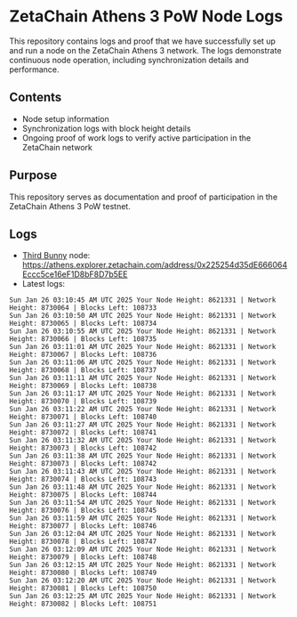 # ZetaChain Athens 3 PoW Node Logs
This repository contains logs and proof that we have successfully set up and run a node on the ZetaChain Athens 3 network. The logs demonstrate continuous node operation, including synchronization details and performance.

## Contents
- Node setup information
- Synchronization logs with block height details
- Ongoing proof of work logs to verify active participation in the ZetaChain network

## Purpose
This repository serves as documentation and proof of participation in the ZetaChain Athens 3 PoW testnet.

## Logs

- [Third Bunny](https://thirdbunny.xyz/) node: https://athens.explorer.zetachain.com/address/0x225254d35dE666064Eccc5ce16eF1D8bF8D7b5EE
- Latest logs:
```
Sun Jan 26 03:10:45 AM UTC 2025 Your Node Height: 8621331 | Network Height: 8730064 | Blocks Left: 108733
Sun Jan 26 03:10:50 AM UTC 2025 Your Node Height: 8621331 | Network Height: 8730065 | Blocks Left: 108734
Sun Jan 26 03:10:55 AM UTC 2025 Your Node Height: 8621331 | Network Height: 8730066 | Blocks Left: 108735
Sun Jan 26 03:11:01 AM UTC 2025 Your Node Height: 8621331 | Network Height: 8730067 | Blocks Left: 108736
Sun Jan 26 03:11:06 AM UTC 2025 Your Node Height: 8621331 | Network Height: 8730068 | Blocks Left: 108737
Sun Jan 26 03:11:11 AM UTC 2025 Your Node Height: 8621331 | Network Height: 8730069 | Blocks Left: 108738
Sun Jan 26 03:11:17 AM UTC 2025 Your Node Height: 8621331 | Network Height: 8730070 | Blocks Left: 108739
Sun Jan 26 03:11:22 AM UTC 2025 Your Node Height: 8621331 | Network Height: 8730071 | Blocks Left: 108740
Sun Jan 26 03:11:27 AM UTC 2025 Your Node Height: 8621331 | Network Height: 8730072 | Blocks Left: 108741
Sun Jan 26 03:11:32 AM UTC 2025 Your Node Height: 8621331 | Network Height: 8730073 | Blocks Left: 108742
Sun Jan 26 03:11:38 AM UTC 2025 Your Node Height: 8621331 | Network Height: 8730073 | Blocks Left: 108742
Sun Jan 26 03:11:43 AM UTC 2025 Your Node Height: 8621331 | Network Height: 8730074 | Blocks Left: 108743
Sun Jan 26 03:11:48 AM UTC 2025 Your Node Height: 8621331 | Network Height: 8730075 | Blocks Left: 108744
Sun Jan 26 03:11:54 AM UTC 2025 Your Node Height: 8621331 | Network Height: 8730076 | Blocks Left: 108745
Sun Jan 26 03:11:59 AM UTC 2025 Your Node Height: 8621331 | Network Height: 8730077 | Blocks Left: 108746
Sun Jan 26 03:12:04 AM UTC 2025 Your Node Height: 8621331 | Network Height: 8730078 | Blocks Left: 108747
Sun Jan 26 03:12:09 AM UTC 2025 Your Node Height: 8621331 | Network Height: 8730079 | Blocks Left: 108748
Sun Jan 26 03:12:15 AM UTC 2025 Your Node Height: 8621331 | Network Height: 8730080 | Blocks Left: 108749
Sun Jan 26 03:12:20 AM UTC 2025 Your Node Height: 8621331 | Network Height: 8730081 | Blocks Left: 108750
Sun Jan 26 03:12:25 AM UTC 2025 Your Node Height: 8621331 | Network Height: 8730082 | Blocks Left: 108751
```
